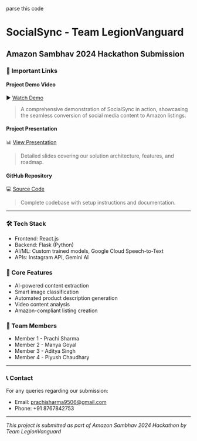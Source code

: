 parse this code
# SocialSync - Team LegionVanguard
## Amazon Sambhav 2024 Hackathon Submission

### 🔗 Important Links

#### Project Demo Video
▶️ [Watch Demo](https://youtu.be/jYrmzzykUm4)
> A comprehensive demonstration of SocialSync in action, showcasing the seamless conversion of social media content to Amazon listings.

#### Project Presentation
📊 [View Presentation](https://docs.google.com/presentation/d/1PJHZs0e8srjswUGNVL00rxl6LEUynGXk/edit?usp=sharing&ouid=105263448084129170448&rtpof=true&sd=true)
> Detailed slides covering our solution architecture, features, and roadmap.

#### GitHub Repository
💻 [Source Code](https://github.com/YusiferZendric/Theme1Amazon)
> Complete codebase with setup instructions and documentation.

---

### 🛠️ Tech Stack
- Frontend: React.js
- Backend: Flask (Python)
- AI/ML: Custom trained models, Google Cloud Speech-to-Text
- APIs: Instagram API, Gemini AI

### 🎯 Core Features
- AI-powered content extraction
- Smart image classification
- Automated product description generation
- Video content analysis
- Amazon-compliant listing creation

### 👥 Team Members
- Member 1 - Prachi Sharma
- Member 2 - Manya Goyal
- Member 3 - Aditya Singh
- Member 4 - Piyush Chaudhary

---

### 📞 Contact
For any queries regarding our submission:
- Email: prachisharma9506@gmail.com
- Phone: +91 8767842753

---
*This project is submitted as part of Amazon Sambhav 2024 Hackathon by Team LegionVanguard*
